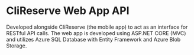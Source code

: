 # CliReserve Web App API

Developed alongside CliReserve (the mobile app) to act as an interface for RESTful API calls. The web app is developed using ASP.NET CORE (MVC) and utilizes Azure SQL Database with Entity Framework and Azure Blob Storage.
